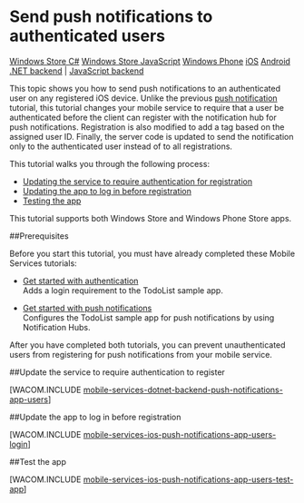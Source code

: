 <properties linkid="/documentation/articles/mobile-services-javascript-backend-windows-store-dotnet-push-notifications-app-users" pageTitle="Send push notifications to authenticated users" metaKeywords="push notifications, authentication, users, Notification Hubs, Mobile Services" description="Learn how to send push notifications to specific " metaCanonical="" services="mobile-services,notification-hubs" documentationCenter="Mobile" title="Get started with authentication in Mobile Services" authors="krisragh" solutions="Mobile" manager="" editor="" />

<tags ms.service="mobile-services" ms.workload="mobile" ms.tgt_pltfrm="mobile-ios" ms.devlang="objective-c" ms.topic="article" ms.date="01/01/1900" ms.author="krisragh" />

# Send push notifications to authenticated users

<div class="dev-center-tutorial-selector sublanding">
<a href="/en-us/documentation/articles/mobile-services-dotnet-backend-windows-store-dotnet-push-notifications-app-users" title="Windows Store C#">Windows Store C#</a>
<a href="/en-us/documentation/articles/mobile-services-dotnet-backend-windows-store-javascript-push-notifications-app-users" title="Windows Store JavaScript" >Windows Store JavaScript</a>
<a href="/en-us/documentation/articles/mobile-services-dotnet-backend-windows-phone-push-notifications-app-users" title="Windows Phone">Windows Phone</a>
<a href="/en-us/documentation/articles/mobile-services-dotnet-backend-ios-push-notifications-app-users" title="iOS" class="current">iOS</a>
<a href="/en-us/documentation/articles/mobile-services-dotnet-backend-android-push-notifications-app-users" title="Android">Android</a>
</div>

<div class="dev-center-tutorial-subselector"><a href="/en-us/documentation/articles/mobile-services-dotnet-backend-ios-push-notifications-app-users/" title=".NET backend" class="current">.NET backend</a> | <a href="/en-us/documentation/articles/mobile-services-javascript-backend-ios-push-notifications-app-users/"  title="JavaScript backend">JavaScript backend</a></div>

This topic shows you how to send push notifications to an authenticated user on any registered iOS device. Unlike the previous [push notification][Get started with push notifications] tutorial, this tutorial changes your mobile service to require that a user be authenticated before the client can register with the notification hub for push notifications. Registration is also modified to add a tag based on the assigned user ID. Finally, the server code is updated to send the notification only to the authenticated user instead of to all registrations.

This tutorial walks you through the following process:

+ [Updating the service to require authentication for registration]
+ [Updating the app to log in before registration]
+ [Testing the app]
 
This tutorial supports both Windows Store and Windows Phone Store apps.

##Prerequisites 

Before you start this tutorial, you must have already completed these Mobile Services tutorials:

+ [Get started with authentication]<br/>Adds a login requirement to the TodoList sample app.

+ [Get started with push notifications]<br/>Configures the TodoList sample app for push notifications by using Notification Hubs. 

After you have completed both tutorials, you can prevent unauthenticated users from registering for push notifications from your mobile service.

##<a name="register"></a>Update the service to require authentication to register

[WACOM.INCLUDE [mobile-services-dotnet-backend-push-notifications-app-users](../includes/mobile-services-dotnet-backend-push-notifications-app-users.md)] 

##<a name="update-app"></a>Update the app to log in before registration

[WACOM.INCLUDE [mobile-services-ios-push-notifications-app-users-login](../includes/mobile-services-ios-push-notifications-app-users-login.md)] 

##<a name="test"></a>Test the app

[WACOM.INCLUDE [mobile-services-ios-push-notifications-app-users-test-app](../includes/mobile-services-ios-push-notifications-app-users-test-app.md)] 

<!-- Anchors. -->
[Updating the service to require authentication for registration]: #register
[Updating the app to log in before registration]: #update-app
[Testing the app]: #test
[Next Steps]:#next-steps


<!-- URLs. -->
[Get started with authentication]: /en-us/documentation/articles/mobile-services-dotnet-backend-ios-get-started-users/
[Get started with push notifications]: /en-us/documentation/articles/mobile-services-dotnet-backend-ios-get-started-push/

[Azure Management Portal]: https://manage.windowsazure.com/
[Mobile Services .NET How-to Conceptual Reference]: /en-us/develop/mobile/how-to-guides/work-with-net-client-library
